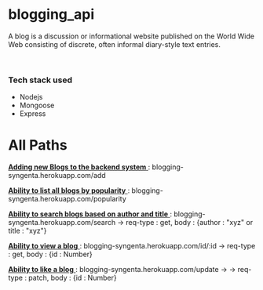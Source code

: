 # blogging_api

<p>A blog is a discussion or informational website published on the World Wide Web consisting of discrete, often informal diary-style text entries.</p> <br />
<h3>Tech stack used</h3>
<ul>
  <li>Nodejs</li>
  <li>Mongoose</li>
  <li>Express</li>
</ul>
<h1>All Paths</h1>
<p> <a href="blogging-syngenta.herokuapp.com/add"> <strong>Adding new Blogs to the backend system</strong> </a> : blogging-syngenta.herokuapp.com/add</p>
<p> <a href="blogging-syngenta.herokuapp.com/popularity"> <strong>Ability to list all blogs by popularity</strong> </a> : blogging-syngenta.herokuapp.com/popularity</p>
<p> <a href="blogging-syngenta.herokuapp.com/search"> <strong>Ability to search blogs based on author and title</strong> </a> : blogging-syngenta.herokuapp.com/search -> req-type : get, body : {author : "xyz" or title : "xyz"}</p>
<p> <a href="blogging-syngenta.herokuapp.com/id"> <strong>Ability to view a blog</strong> </a> : blogging-syngenta.herokuapp.com/id/:id -> req-type : get, body : {id : Number}</p>
<p> <a href="blogging-syngenta.herokuapp.com/update"> <strong>Ability to like a blog</strong> </a> : blogging-syngenta.herokuapp.com/update -> -> req-type : patch, body : {id : Number}</p>
